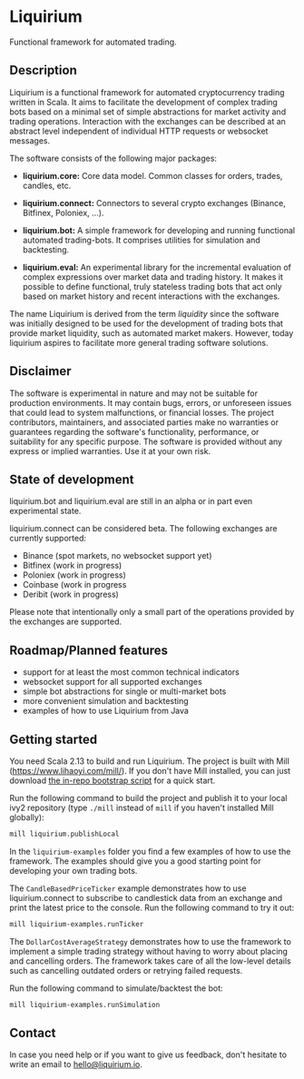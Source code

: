 # Liquirium
Functional framework for automated trading.

## Description

Liquirium is a functional framework for automated cryptocurrency trading written in Scala.
It aims to facilitate the development of complex trading
bots based on a minimal set of simple abstractions for market activity and trading operations.
Interaction with the exchanges can be described at an abstract level independent of individual HTTP requests or
websocket messages.

The software consists of the following major packages:

- **liquirium.core:** Core data model. Common classes for orders, trades, candles, etc.

- **liquirium.connect:** Connectors to several crypto exchanges (Binance, Bitfinex, Poloniex, ...).

- **liquirium.bot:** A simple framework for developing and running functional automated trading-bots. It
  comprises utilities for simulation and backtesting.

- **liquirium.eval:** An experimental library for the incremental evaluation of complex expressions
  over market data and trading history. It makes it possible to define functional, truly stateless
  trading bots that act only based on market history and recent interactions with the exchanges.

The name Liquirium is derived from the term *liquidity* since the software was initially designed to be used for
the development of trading bots that provide market liquidity, such as automated market makers.
However, today liquirium aspires to facilitate more general trading software solutions.


## Disclaimer

The software is experimental in nature and may not be suitable for production environments. It may contain bugs,
errors, or unforeseen issues that could lead to system malfunctions, or financial losses.
The project contributors, maintainers, and associated parties make no warranties or guarantees
regarding the software's functionality, performance, or suitability for any specific purpose.
The software is provided without any express or implied warranties. Use it at your own risk.

## State of development

liquirium.bot and liquirium.eval are still in an alpha or in part even experimental state.

liquirium.connect can be considered beta. The following exchanges are currently supported:

- Binance (spot markets, no websocket support yet)
- Bitfinex (work in progress)
- Poloniex (work in progress)
- Coinbase (work in progress
- Deribit (work in progress)

Please note that intentionally only a small part of the operations provided by the exchanges are supported.

## Roadmap/Planned features

- support for at least the most common technical indicators
- websocket support for all supported exchanges
- simple bot abstractions for single or multi-market bots
- more convenient simulation and backtesting
- examples of how to use Liquirium from Java

## Getting started

You need Scala 2.13 to build and run Liquirium. The project is built with Mill (https://www.lihaoyi.com/mill/).
If you don't have Mill installed, you can just download [the in-repo bootstrap
script](https://mill-build.com/mill/Installation_IDE_Support.html#_mills_bootstrap_script_linuxos_x_only) for a 
quick start. 

Run the following command to build the project and publish it to your local ivy2 repository
(type `./mill` instead of `mill` if you haven't installed Mill globally):

```bash
mill liquirium.publishLocal
```

In the `liquirium-examples` folder you find a few examples of how to use the framework. The examples should give you
a good starting point for developing your own trading bots.

The `CandleBasedPriceTicker` example demonstrates how to use liquirium.connect to subscribe to candlestick
data from an exchange and print the latest price to the console. Run the following command to try it out:

```bash
mill liquirium-examples.runTicker
```

The `DollarCostAverageStrategy` demonstrates how to use the framework to implement a simple trading strategy without 
having to worry about placing and cancelling orders. The framework takes care of all the low-level details such as
cancelling outdated orders or retrying failed requests.

Run the following command to simulate/backtest the bot:

```bash
mill liquirium-examples.runSimulation
```


## Contact

In case you need help or if you want to give us feedback, don't hesitate to write an email to 
[hello@liquirium.io](mailto:hello@liquirium.io).
